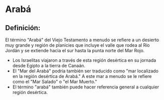 # Arabá

## Definición: 

El término "Arabá" del Viejo Testamento a menudo se refiere a un desierto muy grande y región de planicies que incluye el valle que rodea al Río Jordán y se extiende hacia el sur hasta la punta norte del Mar Rojo.

* Los Israelitas viajaron a través de esta región desértica en su jornada desde Egipto a la tierra de Canaán.
* El "Mar del Arabá" podría también ser traducido como "mar localizado en la región desértica de Arabá." A este mar a menudo se le refiere como el "Mar Salado" o "el Mar Muerto."
* El término "arabá" también puede hacer referencia general a cualquier región desértica.

